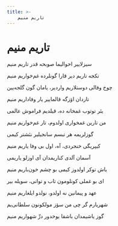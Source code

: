```yaml
---
title: >-
    تاریم منیم
---
```

# تاریم منیم

<div class="b" id="bn1"><div class="m1"><p>سیزلاییر احوالیما صوبحه قدر تاریم منیم</p></div>
<div class="m2"><p>تکجه تاریم دیر قارا گونلرده غم‌خواریم منیم</p></div></div>
<div class="b" id="bn2"><div class="m1"><p>چوخ وفالی دوستلاریم واردیر، یامان گون گلجه‌یین</p></div>
<div class="m2"><p>تاردان اؤزگه قالماییر یار وفاداریم منیم</p></div></div>
<div class="b" id="bn3"><div class="m1"><p>یئر توتوب غمخانه ده، قیلدیم فراموش عالمی</p></div>
<div class="m2"><p>من تارین غمخواری اولدوم، تار غم‌خواریم منیم</p></div></div>
<div class="b" id="bn4"><div class="m1"><p>گوزلریمه هر تبسم سانجیلیر نئشتر کیمی</p></div>
<div class="m2"><p>کیپریگی خنجردی، آه، اول بی وفا یاریم منیم</p></div></div>
<div class="b" id="bn5"><div class="m1"><p>آسمان آلدی کناریمدان آی اوزلو یاریمی</p></div>
<div class="m2"><p>یاش توکر اولدوز کیمی بو چشم خون‌باریم منیم</p></div></div>
<div class="b" id="bn6"><div class="m1"><p>ای بو غملی کونلومون تاب و توانی، سویله بیر</p></div>
<div class="m2"><p>عهد و پیمانین نه اولدو، نولدو ایلغاریم منیم</p></div></div>
<div class="b" id="bn7"><div class="m1"><p>شهریارم گر چی من سؤز مولکونون سلطانی‌یم</p></div>
<div class="m2"><p>گوز یاشیمدان باشقا یوخدور درِّ شهواریم منیم</p></div></div>
